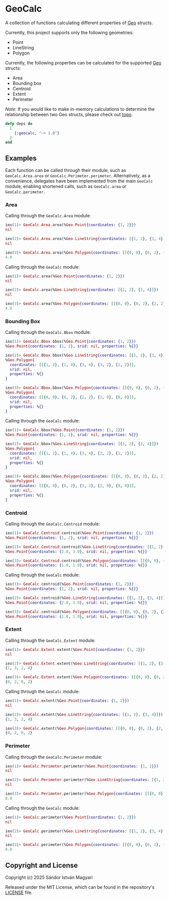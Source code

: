 # GeoCalc

A collection of functions calculating different properties of [Geo](https://github.com/felt/geo/tree/master) structs.

Currently, this project supports only the following geometries:

- Point
- LineString
- Polygon

Currently, the following properties can be calculated for the supported [Geo](https://github.com/felt/geo/tree/master) structs:

- Area
- Bounding box
- Centroid
- Extent
- Perimeter

_Note_: If you would like to make in-memory calculations to determine the relationship between two Geo structs, please check out [topo](https://github.com/pkinney/topo).

```elixir
defp deps do
  [
    {:geocalc, "~> 1.0"}
  ]
end
```
## Examples

Each function can be called through their module, such as `GeoCalc.Area.area` or `GeoCalc.Perimeter.perimeter`. Alternatively, as a convenience, delegates have been implemented from the main `GeoCalc` module, enabling shortened calls, such as `GeoCalc.area` or `GeoCalc.perimeter`.

### Area

Calling through the `GeoCalc.Area` module:

```elixir
iex(1)> GeoCalc.Area.area(%Geo.Point{coordinates: {1, 2}})
nil

iex(2)> GeoCalc.Area.area(%Geo.LineString{coordinates: [{1, 2}, {3, 4}]})
nil

iex(3)> GeoCalc.Area.area(%Geo.Polygon{coordinates: [[{0, 0}, {0, 2}, {2, 2}, {2, 0}, {0, 0}]]})
4.0
```

Calling through the `GeoCalc` module:

```elixir
iex(1)> GeoCalc.area(%Geo.Point{coordinates: {1, 2}})
nil

iex(2)> GeoCalc.area(%Geo.LineString{coordinates: [{1, 2}, {3, 4}]})
nil

iex(3)> GeoCalc.area(%Geo.Polygon{coordinates: [[{0, 0}, {0, 2}, {2, 2}, {2, 0}, {0, 0}]]})
4.0
```

### Bounding Box

Calling through the `GeoCalc.Bbox` module:

```elixir
iex(1)> GeoCalc.Bbox.bbox(%Geo.Point{coordinates: {1, 2}})
%Geo.Point{coordinates: {1, 2}, srid: nil, properties: %{}}

iex(2)> GeoCalc.Bbox.bbox(%Geo.LineString{coordinates: [{1, 2}, {3, 4}]})
%Geo.Polygon{
  coordinates: [[{1, 2}, {1, 4}, {3, 4}, {3, 2}, {1, 2}]],
  srid: nil,
  properties: %{}
}

iex(3)> GeoCalc.Bbox.bbox(%Geo.Polygon{coordinates: [[{0, 0}, {0, 2}, {2, 2}, {2, 0}, {0, 0}]]})
%Geo.Polygon{
  coordinates: [[{0, 0}, {0, 2}, {2, 2}, {2, 0}, {0, 0}]],
  srid: nil,
  properties: %{}
}
```

Calling through the `GeoCalc` module:

```elixir
iex(1)> GeoCalc.bbox(%Geo.Point{coordinates: {1, 2}})
%Geo.Point{coordinates: {1, 2}, srid: nil, properties: %{}}

iex(2)> GeoCalc.bbox(%Geo.LineString{coordinates: [{1, 2}, {3, 4}]})
%Geo.Polygon{
  coordinates: [[{1, 2}, {1, 4}, {3, 4}, {3, 2}, {1, 2}]],
  srid: nil,
  properties: %{}
}

iex(3)> GeoCalc.bbox(%Geo.Polygon{coordinates: [[{0, 0}, {0, 2}, {2, 2}, {2, 0}, {0, 0}]]})
%Geo.Polygon{
  coordinates: [[{0, 0}, {0, 2}, {2, 2}, {2, 0}, {0, 0}]],
  srid: nil,
  properties: %{}
}
```

### Centroid

Calling through the `GeoCalc.Centroid` module:

```elixir
iex(1)> GeoCalc.Centroid.centroid(%Geo.Point{coordinates: {1, 2}})
%Geo.Point{coordinates: {1, 2}, srid: nil, properties: %{}}

iex(2)> GeoCalc.Centroid.centroid(%Geo.LineString{coordinates: [{1, 2}, {3, 4}]})
%Geo.Point{coordinates: {2.0, 3.0}, srid: nil, properties: %{}}

iex(3)> GeoCalc.Centroid.centroid(%Geo.Polygon{coordinates: [[{0, 0}, {0, 2}, {2, 2}, {2, 0}, {0, 0}]]})
%Geo.Point{coordinates: {1.0, 1.0}, srid: nil, properties: %{}}
```

Calling through the `GeoCalc` module:

```elixir
iex(1)> GeoCalc.centroid(%Geo.Point{coordinates: {1, 2}})
%Geo.Point{coordinates: {1, 2}, srid: nil, properties: %{}}

iex(2)> GeoCalc.centroid(%Geo.LineString{coordinates: [{1, 2}, {3, 4}]})
%Geo.Point{coordinates: {2.0, 3.0}, srid: nil, properties: %{}}

iex(3)> GeoCalc.centroid(%Geo.Polygon{coordinates: [[{0, 0}, {0, 2}, {2, 2}, {2, 0}, {0, 0}]]})
%Geo.Point{coordinates: {1.0, 1.0}, srid: nil, properties: %{}}
```

### Extent

Calling through the `GeoCalc.Extent` module:

```elixir
iex(1)> GeoCalc.Extent.extent(%Geo.Point{coordinates: {1, 2}})
nil

iex(2)> GeoCalc.Extent.extent(%Geo.LineString{coordinates: [{1, 2}, {3, 4}]})
{1, 3, 2, 4}

iex(3)> GeoCalc.Extent.extent(%Geo.Polygon{coordinates: [[{0, 0}, {0, 2}, {2, 2}, {2, 0}, {0, 0}]]})
{0, 2, 0, 2}
```

Calling through the `GeoCalc` module:

```elixir
iex(1)> GeoCalc.extent(%Geo.Point{coordinates: {1, 2}})
nil

iex(2)> GeoCalc.extent(%Geo.LineString{coordinates: [{1, 2}, {3, 4}]})
{1, 3, 2, 4}

iex(3)> GeoCalc.extent(%Geo.Polygon{coordinates: [[{0, 0}, {0, 2}, {2, 2}, {2, 0}, {0, 0}]]})
{0, 2, 0, 2}
```

### Perimeter

Calling through the `GeoCalc.Perimeter` module:

```elixir
iex(1)> GeoCalc.Perimeter.perimeter(%Geo.Point{coordinates: {1, 2}})
nil

iex(2)> GeoCalc.Perimeter.perimeter(%Geo.LineString{coordinates: [{1, 2}, {3, 4}]})
nil

iex(3)> GeoCalc.Perimeter.perimeter(%Geo.Polygon{coordinates: [[{0, 0}, {0, 2}, {2, 2}, {2, 0}, {0, 0}]]})
8.0
```

Calling through the `GeoCalc` module:

```elixir
iex(1)> GeoCalc.perimeter(%Geo.Point{coordinates: {1, 2}})
nil

iex(2)> GeoCalc.perimeter(%Geo.LineString{coordinates: [{1, 2}, {3, 4}]})
nil

iex(3)> GeoCalc.perimeter(%Geo.Polygon{coordinates: [[{0, 0}, {0, 2}, {2, 2}, {2, 0}, {0, 0}]]})
8.0
```

## Copyright and License

Copyright (c) 2025 Sándor István Magyari

Released under the MIT License, which can be found in the repository's [LICENSE](https://github.com/simagyari/geocalc/blob/main/LICENSE) file.